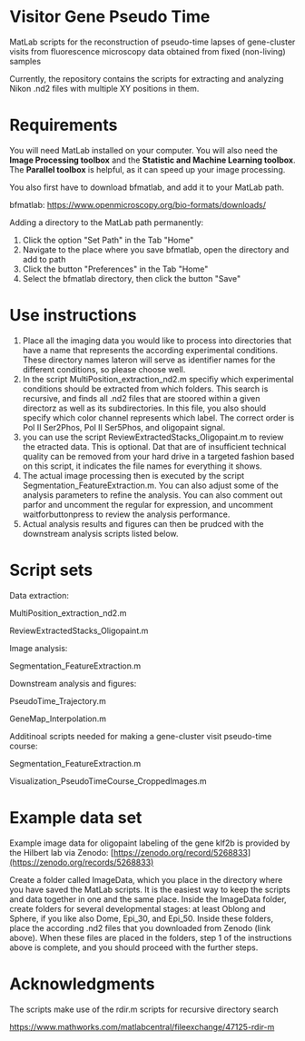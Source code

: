 # Visitor Gene Pseudo Time

MatLab scripts for the reconstruction of pseudo-time lapses of gene-cluster visits from fluorescence microscopy data obtained from fixed (non-living) samples

Currently, the repository contains the scripts for extracting and analyzing Nikon .nd2 files with multiple XY positions in them.

# Requirements

You will need MatLab installed on your computer. You will also need the **Image Processing toolbox** and the **Statistic and Machine Learning toolbox**. The **Parallel toolbox** is helpful, as it can speed up your image processing.

You also first have to download bfmatlab, and add it to your MatLab path.

bfmatlab:
https://www.openmicroscopy.org/bio-formats/downloads/

Adding a directory to the MatLab path permanently:
1. Click the option "Set Path" in the Tab "Home"
2. Navigate to the place where you save bfmatlab, open the directory and add to path
3. Click the button "Preferences" in the Tab "Home"
4. Select the bfmatlab directory, then click the button "Save"

# Use instructions

1. Place all the imaging data you would like to process into directories that have a name that represents the according experimental conditions. These directory names lateron will serve as identifier names for the different conditions, so please choose well.
2. In the script MultiPosition_extraction_nd2.m specifiy which experimental conditions should be extracted from which folders. This search is recursive, and finds all .nd2 files that are stoored within a given directorz as well as its subdirectories. In this file, you also should specify which color channel represents which label. The correct order is Pol II Ser2Phos, Pol II Ser5Phos, and oligopaint signal.
3. you can use the script ReviewExtractedStacks_Oligopaint.m to review the etracted data. This is optional. Dat that are of insufficient technical quality can be removed from your hard drive in a targeted fashion based on this script, it indicates the file names for everything it shows.
4. The actual image processing then is executed by the script Segmentation_FeatureExtraction.m. You can also adjust some of the analysis parameters to refine the analysis. You can also comment out parfor and uncomment the regular for expression, and uncomment waitforbuttonpress to review the analysis performance.
5. Actual analysis results and figures can then be prudced with the downstream analysis scripts listed below.

# Script sets

Data extraction:

MultiPosition_extraction_nd2.m

ReviewExtractedStacks_Oligopaint.m

Image analysis: 

Segmentation_FeatureExtraction.m

Downstream analysis and figures:

PseudoTime_Trajectory.m

GeneMap_Interpolation.m

Additinoal scripts needed for making a gene-cluster visit pseudo-time course:

Segmentation_FeatureExtraction.m

Visualization_PseudoTimeCourse_CroppedImages.m

# Example data set

Example image data for oligopaint labeling of the gene klf2b is provided by the Hilbert lab via Zenodo:
[https://zenodo.org/record/5268833](https://zenodo.org/records/5268833)

Create a folder called ImageData, which you place in the directory where you have saved the MatLab scripts. It is the easiest way to keep the scripts and data together in one and the same place. Inside the ImageData folder, create folders for several developmental stages: at least Oblong and Sphere, if you like also Dome, Epi_30, and Epi_50. Inside these folders, place the according .nd2 files that you downloaded from Zenodo (link above). When these files are placed in the folders, step 1 of the instructions above is complete, and you should proceed with the further steps.

# Acknowledgments

The scripts make use of the rdir.m scripts for recursive directory search

https://www.mathworks.com/matlabcentral/fileexchange/47125-rdir-m
